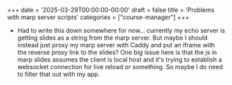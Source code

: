 +++
date = '2025-03-29T00:00:00-00:00'
draft = false
title = 'Problems with marp server scripts'
categories = ["course-manager"]
+++


- Had to write this down somewhere for now... currently my echo server is getting slides as a string from the marp server. But maybe I should instead just proxy my marp server with Caddy and put an iframe with the reverse proxy link to the slides? One big issue here is that the js in marp slides assumes the client is local host and it's trying to establish a websocket connection for live reload or something. So maybe I do need to filter that out with my app.
